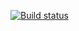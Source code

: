 [![Build status](https://ci.appveyor.com/api/projects/status/pltciqquk3a3opka?svg=true)](https://ci.appveyor.com/project/Juli20221312/selenide-sjpl1)
